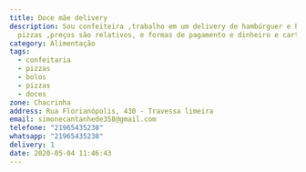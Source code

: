 ```yaml
---
title: Doce mãe delivery
description: Sou confeiteira ,trabalho em um delivery de hambúrguer e Petiscos e
  pizzas ,preços são relativos, e formas de pagamento e dinheiro e cartão.
category: Alimentação
tags:
  - confeitaria
  - pizzas
  - bolos
  - pizzas
  - doces
zone: Chacrinha
address: Rua Florianópolis, 430 - Travessa limeira
email: simonecantanhede358@gmail.com
telefone: "21965435238"
whatsapp: "21965435238"
delivery: 1
date: 2020-05-04 11:46:43
---
```

